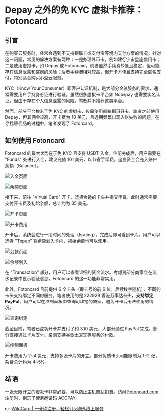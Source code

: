 # Depay 之外的免 KYC 虚拟卡推荐：Fotoncard

## 引言

在购买云服务时，经常会遇到不支持银联卡或支付宝等境内支付方案的情况。针对这一问题，常见的解决方案有两种：一是办理外币卡，例如建行宇宙星座信用卡；二是使用虚拟卡，如 Depay 或 Fotoncard。前者虽然手续费较低且稳定，但可能存在信息泄露和盗刷的风险；后者手续费相对较高，但开卡方便且支持完全匿名支付，特别适合购买小型云服务。

KYC（Know Your Consumer）即客户认证机制，是大部分金融服务的要求，通常需要用户手持身份证进行验证。虽然很多虚拟卡平台如 Nobepay 也需要实名认证，但由于存在个人信息泄露的风险，笔者并不推荐这类平台。

然而，部分平台推出了免 KYC 的虚拟卡，仅需使用邮箱即可开卡。笔者之前使用 Depay，但其佣金较高，开卡费为 10 美元，且近期频繁出现入账失败的问题。在寻找替代品的过程中，笔者发现了 Fotoncard。

## 如何使用 Fotoncard

Fotoncard 的最大优势在于免 KYC 且支持 USDT 入金。注册完成后，用户需要在 "Funds" 处进行入金，建议充值 101 美元，以节省手续费。这些资金会充入账户余额（Balance）。

![入金页面](https://bbtdd.com/img/27976041157032.webp)

![余额页面](https://bbtdd.com/img/595779782147776.webp)

接下来，前往 "Virtual Card" 开卡，选择合适的卡头并提交申请。此时通常需要支付开卡费及初始余额，总计约为 35 美元。

![开卡页面](https://bbtdd.com/img/549253468317285.webp)

![开卡费用](https://bbtdd.com/img/4143592710327301.webp)

开卡后，系统会进行一段时间的处理（Issuing），完成后即可看到卡片。用户可以选择 "Topup" 将余额划入卡内，初始余额也可以使用。

![划款页面](https://bbtdd.com/img/81417640493.webp)

![余额划入](https://bbtdd.com/img/1344304730808.webp)

在 "Transaction" 部分，用户可以查看详细的资金流水。考虑到部分商家会在流水记录中显示验证信息，Fotoncard 的这一功能非常实用。

此外，Fotoncard 目前提供 6 个卡头（即卡号的前 6 位，后续数字随机），不同的卡头支持绑定不同的服务。笔者使用的是 222929 香港万事达卡头，**支持绑定 PayPal**。用户可以在控制面板中查询可绑定的商家，避免开卡后无法使用的情况。

![查询绑定](https://bbtdd.com/img/156617832445.webp)

截至目前，笔者已成功开卡并支付了约 300 美元，大部分通过 PayPal 完成，部分直接通过卡片支付。亲测支持谷歌土耳其等服务的付款。

![控制面板](https://bbtdd.com/img/694547273.webp)

开卡费用为 2~4 美元，支持多张卡片的开立。部分优质卡头可能限制为 1~2 张，杂费总计约为 4~5%。

## 结语

一张无限开立的虚拟卡非常必要，可以防止主机商乱扣费。访问 [Fotoncard.com](https://fotoncard.com) 注册时，别忘了使用邀请码 ACCPAY。

👉 [WildCard | 一分钟注册，轻松订阅海外线上服务](https://bbtdd.com/WildCard)